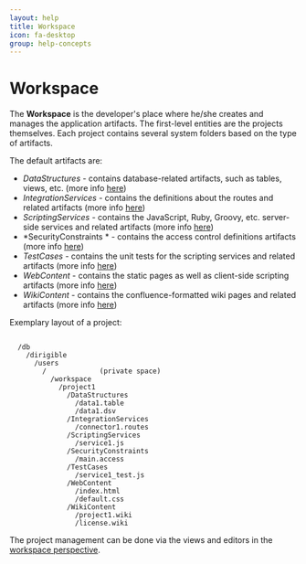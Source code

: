 ```yaml
---
layout: help
title: Workspace
icon: fa-desktop
group: help-concepts
---
```


Workspace
===

The **Workspace** is the developer's place where he/she creates and manages the application artifacts. The first-level entities are the projects themselves. Each project contains several system folders based on the type of artifacts.

The default artifacts are:


*	*DataStructures*          - contains database-related artifacts, such as tables, views, etc. (more info [here](data_structures.html))
*	*IntegrationServices*     - contains the definitions about the routes and related artifacts (more info [here](integration_services.html))
*	*ScriptingServices*       - contains the JavaScript, Ruby, Groovy, etc. server-side services and related artifacts (more info [here](scripting_services.html))
*	*SecurityConstraints *    - contains the access control definitions artifacts (more info [here](security_constraints.html))
*	*TestCases*               - contains the unit tests for the scripting services and related artifacts (more info [here](test_cases.html))
*	*WebContent*              - contains the static pages as well as client-side scripting artifacts (more info [here](web_content.html))
*	*WikiContent*             - contains the confluence-formatted wiki pages and related artifacts (more info [here](wiki_content.html))

Exemplary layout of a project:

<pre><code>
  /db
    /dirigible
      /users
        /<user>             (private space)
          /workspace
            /project1
              /DataStructures
                /data1.table
                /data1.dsv
              /IntegrationServices
                /connector1.routes
              /ScriptingServices
                /service1.js
              /SecurityConstraints
                /main.access
              /TestCases
                /service1_test.js
              /WebContent
                /index.html
                /default.css
              /WikiContent
                /project1.wiki
                /license.wiki
</code></pre>

The project management can be done via the views and editors in the [workspace perspective](workspace_perspective.html).
